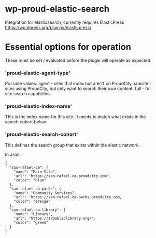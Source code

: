 # wp-proud-elastic-search

Integration for elasticsearch, currently requires ElasticPress https://wordpress.org/plugins/elasticpress/ 

# Essential options for operation

These must be set / evaluated before the plugin will operate as expected:

### 'proud-elastic-agent-type'

Possible values:
agent - sites that index but aren't on ProudCity. 
subsite - sites using ProudCity, but only want to search their own content. 
full - full site search capabilities

### 'proud-elastic-index-name'

This is the index name for this site.  It needs to match what exists in the search cohort below.

### 'proud-elastic-search-cohort'

This defines the search group that exists within the elastic network.

In Json:
```
{
  "san-rafael-ca": {
    "name": "Main Site",
    "url": "https://san-rafael-ca.proudcity.com",
    "color": "blue"
  },
  "san-rafael-ca-parks": {
    "name": "Community Services",
    "url": "https://san-rafael-ca-parks.proudcity.com,
    "color": "orange"
  },
  "san-rafael-ca-library": {
    "name": "Library",
    "url": "https://srpubliclibrary.org/",
    "color": "green"
  }
}
```
